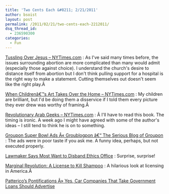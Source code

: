 ```yaml
---
title: 'Two Cents Each &#8211; 2/21/2011'
author: bsoist
layout: post
permalink: /2011/02/21/two-cents-each-2212011/
dsq_thread_id:
  - 236590300
categories:
  - Fun
---
```

[Tussling Over Jesus &#8211; NYTimes.com][1]
:   As I've said many times before, the issues surrounding abortion are more complicated than many would admit (especially those against choice). I understand the church's desire to distance itself from abortion but I don't think pulling support for a hospital is the right way to make a statement. Cutting themselves out doesn't seem like the right play.Â 

[When Childrenâ€™s Art Takes Over the Home &#8211; NYTimes.com][2]
:   My children are brilliant, but I'd be doing them a disservice if I told them every picture they ever drew was worthy of framing.Â 

[Revolutionary Arab Geeks &#8211; NYTimes.com][3]
:   Â I'll have to read this book. The timing is ironic. A week ago I might have agreed with some of the author's ideas &#8211; I still tend to think he is on to something.

[Groupon Super Bowl Ads Â« Groublogpon â€“ The Serious Blog of Groupon][4]
:   The ads were in poor taste if you ask me. A funny idea, perhaps, but not executed properly.

[Lawmaker Says Most Want to Disband Ethics Office][5]
:   Surprise, surprise!

[Marginal Revolution: A License to Kill Shampoo][6]
:   A hilarious look at licensing in America.Â 

[Patterico&#8217;s Pontifications Â» Yes, Car Companies That Take Government Loans Should Advertise][7]

 [1]: http://www.nytimes.com/2011/01/27/opinion/27kristof.html?_r=1
 [2]: http://www.nytimes.com/2011/01/27/garden/27art.html
 [3]: http://www.nytimes.com/2011/01/28/opinion/28iht-edcohen28.html
 [4]: http://www.groupon.com/blog/cities/groupon-super-bowl-ads/
 [5]: http://politicalwire.com/archives/2011/01/31/lawmaker_says_most_want_to_disband_ethics_office.html
 [6]: http://www.marginalrevolution.com/marginalrevolution/2011/02/a-license-to-kill-shampoo.html
 [7]: http://patterico.com/2011/02/07/yes-car-companies-that-take-government-loans-should-advertise/
